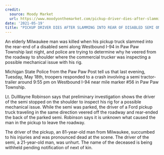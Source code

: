 ```yaml
---
credit:
  source: Moody Market 
  url: https://www.moodyonthemarket.com/pickup-driver-dies-after-slamming-into-rear-of-disabled-semi-on-i-94/
date: '2021-05-19'
title: "PICKUP DRIVER DIES AFTER SLAMMING INTO REAR OF DISABLED SEMI ON I-94"
---
```

An elderly Milwaukee man was killed when his pickup truck slammed into the rear-end of a disabled semi along Westbound I-94 in Paw Paw Township last night, and police are trying to determine why he veered from the roadway to shoulder where the commercial trucker was inspecting a possible mechanical issue with his rig.

Michigan State Police from the Paw Paw Post tell us that last evening, Tuesday, May 18th, troopers responded to a crash involving a semi tractor-trailer around 9:55 pm on Westbound I-94 near mile marker #56 in Paw Paw Township.

Lt. DuWayne Robinson says that preliminary investigation shows the driver of the semi stopped on the shoulder to inspect his rig for a possible mechanical issue. While the semi was parked, the driver of a Ford pickup truck traveling in the same direction veered off the roadway and rear-ended the back of the parked semi. Robinson says it is unknown what caused the man in the pickup to leave the roadway.

The driver of the pickup, an 81-year-old man from Milwaukee, succumbed to his injuries and was pronounced dead at the scene. The driver of the semi, a 21-year-old man, was unhurt. The name of the deceased is being withheld pending notification of next of kin.
